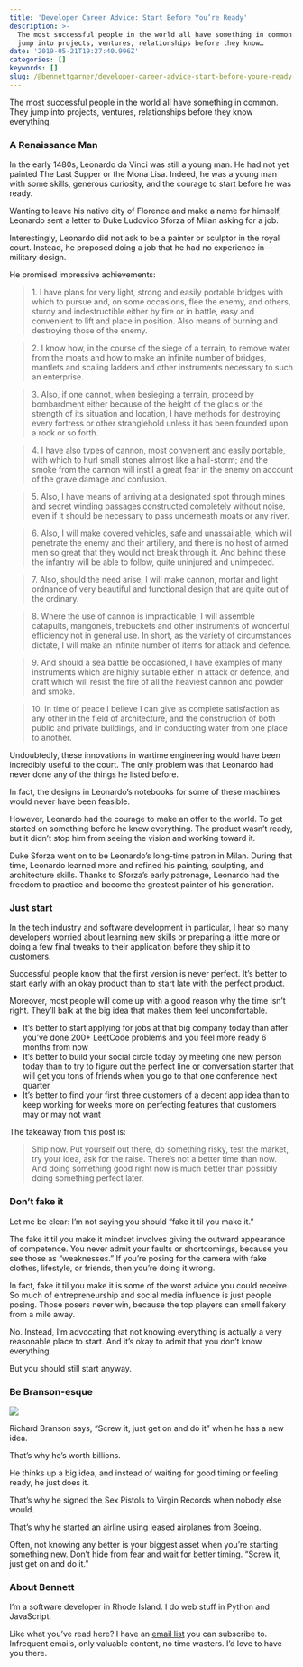 ```yaml
---
title: 'Developer Career Advice: Start Before You’re Ready'
description: >-
  The most successful people in the world all have something in common. They
  jump into projects, ventures, relationships before they know…
date: '2019-05-21T19:27:40.996Z'
categories: []
keywords: []
slug: /@bennettgarner/developer-career-advice-start-before-youre-ready-e25107b8b9f
---
```


The most successful people in the world all have something in common. They jump into projects, ventures, relationships before they know everything.

### A Renaissance Man

In the early 1480s, Leonardo da Vinci was still a young man. He had not yet painted The Last Supper or the Mona Lisa. Indeed, he was a young man with some skills, generous curiosity, and the courage to start before he was ready.

Wanting to leave his native city of Florence and make a name for himself, Leonardo sent a letter to Duke Ludovico Sforza of Milan asking for a job.

Interestingly, Leonardo did not ask to be a painter or sculptor in the royal court. Instead, he proposed doing a job that he had no experience in — military design.

He promised impressive achievements:

> 1\. I have plans for very light, strong and easily portable bridges with which to pursue and, on some occasions, flee the enemy, and others, sturdy and indestructible either by fire or in battle, easy and convenient to lift and place in position. Also means of burning and destroying those of the enemy.

> 2\. I know how, in the course of the siege of a terrain, to remove water from the moats and how to make an infinite number of bridges, mantlets and scaling ladders and other instruments necessary to such an enterprise.

> 3\. Also, if one cannot, when besieging a terrain, proceed by bombardment either because of the height of the glacis or the strength of its situation and location, I have methods for destroying every fortress or other stranglehold unless it has been founded upon a rock or so forth.

> 4\. I have also types of cannon, most convenient and easily portable, with which to hurl small stones almost like a hail-storm; and the smoke from the cannon will instil a great fear in the enemy on account of the grave damage and confusion.

> 5\. Also, I have means of arriving at a designated spot through mines and secret winding passages constructed completely without noise, even if it should be necessary to pass underneath moats or any river.

> 6\. Also, I will make covered vehicles, safe and unassailable, which will penetrate the enemy and their artillery, and there is no host of armed men so great that they would not break through it. And behind these the infantry will be able to follow, quite uninjured and unimpeded.

> 7\. Also, should the need arise, I will make cannon, mortar and light ordnance of very beautiful and functional design that are quite out of the ordinary.

> 8\. Where the use of cannon is impracticable, I will assemble catapults, mangonels, trebuckets and other instruments of wonderful efficiency not in general use. In short, as the variety of circumstances dictate, I will make an infinite number of items for attack and defence.

> 9\. And should a sea battle be occasioned, I have examples of many instruments which are highly suitable either in attack or defence, and craft which will resist the fire of all the heaviest cannon and powder and smoke.

> 10\. In time of peace I believe I can give as complete satisfaction as any other in the field of architecture, and the construction of both public and private buildings, and in conducting water from one place to another.

Undoubtedly, these innovations in wartime engineering would have been incredibly useful to the court. The only problem was that Leonardo had never done any of the things he listed before.

In fact, the designs in Leonardo’s notebooks for some of these machines would never have been feasible.

However, Leonardo had the courage to make an offer to the world. To get started on something before he knew everything. The product wasn’t ready, but it didn’t stop him from seeing the vision and working toward it.

Duke Sforza went on to be Leonardo’s long-time patron in Milan. During that time, Leonardo learned more and refined his painting, sculpting, and architecture skills. Thanks to Sforza’s early patronage, Leonardo had the freedom to practice and become the greatest painter of his generation.

### Just start

In the tech industry and software development in particular, I hear so many developers worried about learning new skills or preparing a little more or doing a few final tweaks to their application before they ship it to customers.

Successful people know that the first version is never perfect. It’s better to start early with an okay product than to start late with the perfect product.

Moreover, most people will come up with a good reason why the time isn’t right. They’ll balk at the big idea that makes them feel uncomfortable.

*   It’s better to start applying for jobs at that big company today than after you’ve done 200+ LeetCode problems and you feel more ready 6 months from now
*   It’s better to build your social circle today by meeting one new person today than to try to figure out the perfect line or conversation starter that will get you tons of friends when you go to that one conference next quarter
*   It’s better to find your first three customers of a decent app idea than to keep working for weeks more on perfecting features that customers may or may not want

The takeaway from this post is:

> Ship now. Put yourself out there, do something risky, test the market, try your idea, ask for the raise. There’s not a better time than now. And doing something good right now is much better than possibly doing something perfect later.

### Don’t fake it

Let me be clear: I’m not saying you should “fake it til you make it.”

The fake it til you make it mindset involves giving the outward appearance of competence. You never admit your faults or shortcomings, because you see those as “weaknesses.” If you’re posing for the camera with fake clothes, lifestyle, or friends, then you’re doing it wrong.

In fact, fake it til you make it is some of the worst advice you could receive. So much of entrepreneurship and social media influence is just people posing. Those posers never win, because the top players can smell fakery from a mile away.

No. Instead, I’m advocating that not knowing everything is actually a very reasonable place to start. And it’s okay to admit that you don’t know everything.

But you should still start anyway.

### Be Branson-esque

![](/Users/bennettgarner/Repos/medium-export-4b46aa4e91f20dbf349cd1ed9133a2978c8dcbbd9f7d7b84cef20f84ed36ffda/posts/md_1643327843943/img/1__4EVZp29wckMly__7pIe__N3g.jpeg)

Richard Branson says, “Screw it, just get on and do it” when he has a new idea.

That’s why he’s worth billions.

He thinks up a big idea, and instead of waiting for good timing or feeling ready, he just does it.

That’s why he signed the Sex Pistols to Virgin Records when nobody else would.

That’s why he started an airline using leased airplanes from Boeing.

Often, not knowing any better is your biggest asset when you’re starting something new. Don’t hide from fear and wait for better timing. “Screw it, just get on and do it.”

### About Bennett

I’m a software developer in Rhode Island. I do web stuff in Python and JavaScript.

Like what you’ve read here? I have an [email list](https://mailchi.mp/2e671faffc04/bennett-medium) you can subscribe to. Infrequent emails, only valuable content, no time wasters. I’d love to have you there.

